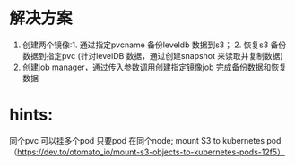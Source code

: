# 解决方案
1. 创建两个镜像:1. 通过指定pvcname 备份leveldb 数据到s3； 2. 恢复s3 备份数据到指定pvc (针对levelDB 数据，通过创建snapshot 来读取并复制数据)
2. 创建job manager，通过传入参数调用创建指定镜像job 完成备份数据和恢复数据

# hints:
同个pvc 可以挂多个pod 只要pod 在同个node; mount S3 to kubernetes pod （https://dev.to/otomato_io/mount-s3-objects-to-kubernetes-pods-12f5）